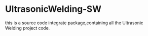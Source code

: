 # UltrasonicWelding-SW
this is a source code integrate package,containing all the Ultrasonic Welding project code.
